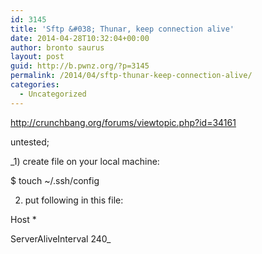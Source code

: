 ```yaml
---
id: 3145
title: 'Sftp &#038; Thunar, keep connection alive'
date: 2014-04-28T10:32:04+00:00
author: bronto saurus
layout: post
guid: http://b.pwnz.org/?p=3145
permalink: /2014/04/sftp-thunar-keep-connection-alive/
categories:
  - Uncategorized
---
```

<http://crunchbang.org/forums/viewtopic.php?id=34161>

untested;
  
_1) create file on your local machine:
  
$ touch ~/.ssh/config
  
2) put following in this file:
  
Host *
  
ServerAliveInterval 240_